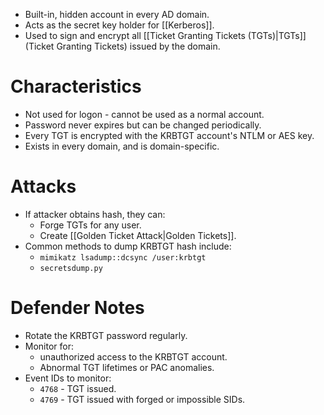 - Built-in, hidden account in every AD domain.
- Acts as the secret key holder for [[Kerberos]].
- Used to sign and encrypt all [[Ticket Granting Tickets (TGTs)|TGTs]] (Ticket Granting Tickets) issued by the domain.
# Characteristics

- Not used for logon - cannot be used as a normal account.
- Password never expires but can be changed periodically.
- Every TGT is encrypted with the KRBTGT account's NTLM or AES key.
- Exists in every domain, and is domain-specific.
# Attacks

- If attacker obtains hash, they can:
	- Forge TGTs for any user.
	- Create [[Golden Ticket Attack|Golden Tickets]].
- Common methods to dump KRBTGT hash include:
	- `mimikatz lsadump::dcsync /user:krbtgt`
	- `secretsdump.py`
# Defender Notes

- Rotate the KRBTGT password regularly.
- Monitor for:
	- unauthorized access to the KRBTGT account.
	- Abnormal TGT lifetimes or PAC anomalies.
- Event IDs to monitor:
	- `4768` - TGT issued.
	- `4769` - TGT issued with forged or impossible SIDs.